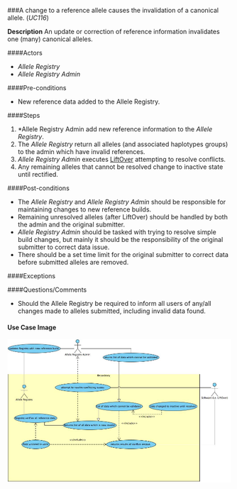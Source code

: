 ###A change to a reference allele causes the invalidation of a canonical allele. (*UC116*)

**Description**
An update or correction of reference information invalidates one (many) canonical alleles.

####Actors
- *Allele Registry*
- *Allele Registry Admin*

####Pre-conditions
- New reference data added to the Allele Registry.

####Steps
1. *Allele Registry Admin add new reference information to the *Allele Registry*.
2. The *Allele Registry* return all alleles (and associated haplotypes groups) to the admin which have invalid references.
3. *Allele Registry Admin* executes [LiftOver](http://genome.sph.umich.edu/wiki/LiftOver) attempting to resolve conflicts.
4. Any remaining alleles that cannot be resolved change to inactive state until rectified.

####Post-conditions
- The *Allele Registry* and *Allele Registry Admin* should be responsible for maintaining changes to new reference builds.
- Remaining unresolved alleles (after LiftOver) should be handled by both the admin and the original submitter.
- *Allele Registry Admin* should be tasked with trying to resolve simple build changes, but mainly it should be the responsibility of the original submitter to correct data issue.
- There should be a set time limit for the original submitter to correct data before submitted alleles are removed.

####Exceptions

####Questions/Comments
- Should the Allele Registry be required to inform all users of any/all changes made to alleles submitted, including invalid data found.

#### Use Case Image

![logo](https://github.com/clingen-data-model/allele-registry/blob/master/images/UC116.jpg)
